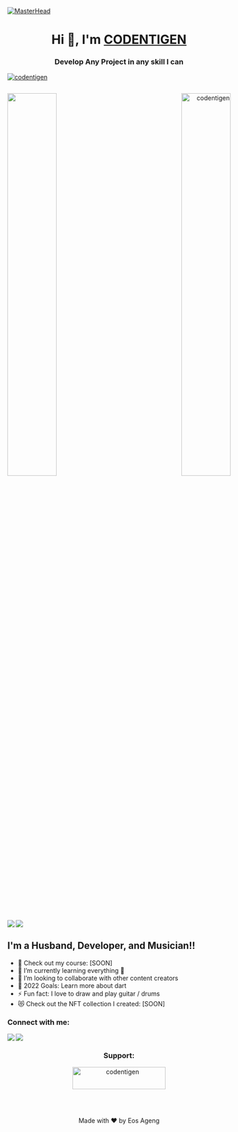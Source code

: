 [![MasterHead](https://1.bp.blogspot.com/-7A4WynwLsMw/XbBpCXG8fHI/AAAAAAAAMt4/uOa1bpLskYgrwGbllhSu2SDj_Mig8SXJQCLcBGAsYHQ/s1600/2000_600px.gif)](https://rishavchanda.io)
<h1 align="center">Hi 👋, I'm <a href="https://github.com/codentigen">CODENTIGEN</a></h1>
<h3 align="center">Develop Any Project in any skill I can</h3>

<p align="left"> <a href="https://github.com/codentigen"> <img src="https://komarev.com/ghpvc/?username=codentigen&label=Profile%20views&color=0e75b6&style=flat" alt="codentigen" /></a>

<p align="left"> <a href="https://twitter.com/" target="blank"><img src="https://img.shields.io/twitter/follow/?logo=twitter&style=for-the-badge" alt="" /></a> </p>

<img align="left" width="47%" src="https://github-readme-stats.vercel.app/api?username=codentigen&show_icons=true&theme=radical"/>

<p align="right"> <img width="47%" src="https://github-readme-streak-stats.herokuapp.com/?user=codentigen&" alt="codentigen" /></p>

##

<p> <a href="https://www.python.org/"> <img align="left" src="https://img.shields.io/badge/python-3670A0?style=for-the-badge&logo=python&logoColor=ffdd54"></a></p>
<p align="left"> <a href="https://dart.dev/"> <img src="https://img.shields.io/badge/dart-%230175C2.svg?style=for-the-badge&logo=dart&logoColor=white"/></a></p>



## I'm a Husband, Developer, and Musician!!

- 🔭 Check out my course: [SOON]
- 🌱 I’m currently learning everything 🤣
- 👯 I’m looking to collaborate with other content creators
- 🥅 2022 Goals: Learn more about dart
- ⚡ Fun fact: I love to draw and play guitar / drums
- 😻 Check out the NFT collection I created: [SOON]

### Connect with me:
 <p> <a href=""> <img align="left" src="https://img.shields.io/badge/Gmail-D14836?style=for-the-badge&logo=gmail&logoColor=white"</></a></p>
 <p align="left"> <a href=""> <img src="https://img.shields.io/badge/%3CServer%3E-%237289DA.svg?style=for-the-badge&logo=discord&logoColor=white"</></a></p>

<h3 align="center">Support:</h3>
<p align ="center" ><a href="https://saweria.co/codentigen"> <img src="https://cdn.buymeacoffee.com/buttons/v2/default-yellow.png" height="50" width="210" alt="codentigen" /></a></p><br><br>


<p align="center">Made with ❤️ by Eos Ageng</p>

<!---
codentigen/codentigen is a ✨ special ✨ repository because its `README.md` (this file) appears on your GitHub profile.
You can click the Preview link to take a look at your changes.
--->
